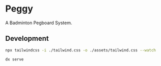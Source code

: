 # Peggy

A Badminton Pegboard System.

## Development

```bash
npx tailwindcss -i ./tailwind.css -o ./assets/tailwind.css --watch

dx serve
```
